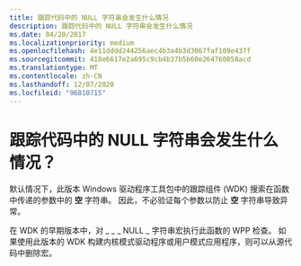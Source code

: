 ```yaml
---
title: 跟踪代码中的 NULL 字符串会发生什么情况
description: 跟踪代码中的 NULL 字符串会发生什么情况
ms.date: 04/20/2017
ms.localizationpriority: medium
ms.openlocfilehash: 4e11dddd244256aec4b3a4b3d3067faf109e437f
ms.sourcegitcommit: 418e6617e2a695c9cb4b37b5b60e264760858acd
ms.translationtype: MT
ms.contentlocale: zh-CN
ms.lasthandoff: 12/07/2020
ms.locfileid: "96810715"
---
```

# <a name="what-happens-to-null-strings-in-tracing-code"></a>跟踪代码中的 NULL 字符串会发生什么情况？


默认情况下，此版本 Windows 驱动程序工具包中的跟踪组件 (WDK) 搜索在函数中传递的参数中的 **空** 字符串。 因此，不必验证每个参数以防止 **空** 字符串导致异常。

在 WDK 的早期版本中，对 \_ \_ \_ NULL \_ 字符串宏执行此函数的 WPP 检查。 如果使用此版本的 WDK 构建内核模式驱动程序或用户模式应用程序，则可以从源代码中删除宏。

 

 





